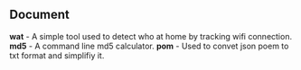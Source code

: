 ## Document
**wat** - A simple tool used to detect who at home by tracking wifi connection.  
**md5** - A command line md5 calculator.
**pom** - Used to convet json poem to txt format and simplifiy it.